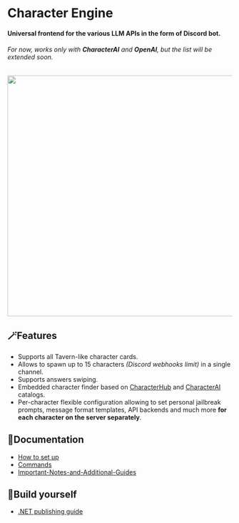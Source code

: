 # Character Engine
#### Universal frontend for the various LLM APIs in the form of Discord bot.
###### For now, works only with **CharacterAI** and **OpenAI**, but the list will be extended soon.

<img width="540" src="https://github.com/drizzle-mizzle/Character-Engine-Discord/assets/55811932/6c81e1d0-e48b-4e35-b5d6-0dc21a9ef1d6"/>

## 🪄Features
- Supports all Tavern-like character cards.
- Allows to spawn up to 15 characters *(Discord webhooks limit)* in a single channel.
- Supports answers swiping.
- Embedded character finder based on [CharacterHub](https://www.chub.ai/) and [CharacterAI](https://character.ai) catalogs.
- Per-character flexible configuration allowing to set personal jailbreak prompts, message format templates, API backends and much more **for each character on the server separately**.

## 📓Documentation
- [How to set up](https://github.com/drizzle-mizzle/Character-Engine-Discord/wiki/How-to-set-up)
- [Commands](https://github.com/drizzle-mizzle/Character-Engine-Discord/wiki/Commands)
- [Important-Notes-and-Additional-Guides](https://github.com/drizzle-mizzle/Character-Engine-Discord/wiki/Important-Notes-and-Additional-Guides)

<!--
## 🔧Known issues
- you can't send your pictures to a character, maybe will be fixed later (maybe not)
- there might be some problems with `private` command

    ![image](https://user-images.githubusercontent.com/55811932/236642586-d4d06f16-2016-4ec6-9481-995f9f251d61.png)
-->
## 🧱Build yourself
- [.NET publishing guide](https://github.com/drizzle-mizzle/Character-Engine-Discord/wiki/Build-youself)
